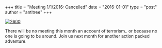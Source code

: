 +++
title = "Meeting 1/1/2016: Cancelled"
date = "2016-01-01"
type = "post"
author = "antitree"
+++

[![2600](/images/2600_sad.png)](images/2600_sad.png)


There will be no meeting this month an account of terrorism.. or because no one is going to be around. Join us next month for another action packed adventure. 

